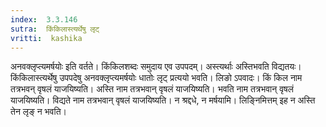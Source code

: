 ```yaml
---
index:  3.3.146
sutra:  किंकिलास्त्यर्थेषु लृट्
vritti:  kashika 
---
```


अनवक्लृप्त्यमर्षयोः इति वर्तते। किंकिलशब्दः समुदाय एव उपपदम्। अस्त्यर्थाः अस्तिभवति विद्यतयः। किंकिलास्त्यर्थेषु उपपदेषु अनवक्लृप्त्यमर्षयोः धातोः लृट् प्रत्ययो भवति। लिङो ऽपवादः। किं किल नाम तत्रभवन् वृषलं याजयिष्यति। अस्ति नाम तत्रभवान् वृषलं याजयिष्यति। भवति नाम तत्रभवान् वृषलं याजयिष्यति। विद्यते नाम तत्रभवान् वृषलं याजयिष्यति। न श्रद्दधे, न मर्षयामि। लिङ्निमित्तम् इह न अस्ति तेन लृङ् न भवति।

